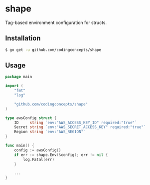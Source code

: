 # shape
Tag-based environment configuration for structs.

## Installation

``` bash
$ go get -u github.com/codingconcepts/shape
```

## Usage

``` go
package main

import (
	"fmt"
	"log"

	"github.com/codingconcepts/shape"
)

type awsConfig struct {
	ID     string `env:"AWS_ACCESS_KEY_ID" required:"true"`
	Secret string `env:"AWS_SECRET_ACCESS_KEY" required:"true"`
	Region string `env:"AWS_REGION"`
}

func main() {
	config := awsConfig{}
	if err := shape.Env(&config); err != nil {
		log.Fatal(err)
	}

	...
}
```